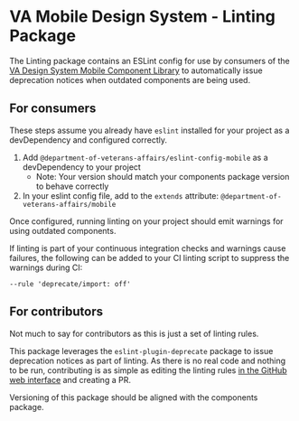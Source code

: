 # VA Mobile Design System - Linting Package

The Linting package contains an ESLint config for use by consumers of the [VA Design System Mobile Component Library](https://www.npmjs.com/package/@department-of-veterans-affairs/mobile-component-library) to automatically issue deprecation notices when outdated components are being used.

## For consumers
These steps assume you already have `eslint` installed for your project as a devDependency and configured correctly.
1. Add `@department-of-veterans-affairs/eslint-config-mobile` as a devDependency to your project
    - Note: Your version should match your components package version to behave correctly
2. In your eslint config file, add to the `extends` attribute: `@department-of-veterans-affairs/mobile`

Once configured, running linting on your project should emit warnings for using outdated components.

If linting is part of your continuous integration checks and warnings cause failures, the following can be added to your CI linting script to suppress the warnings during CI:
```
--rule 'deprecate/import: off'
```

## For contributors
Not much to say for contributors as this is just a set of linting rules.

This package leverages the `eslint-plugin-deprecate` package to issue deprecation notices as part of linting. As there is no real code and nothing to be run, contributing is as simple as editing the linting rules [in the GitHub web interface](https://github.com/department-of-veterans-affairs/va-mobile-library/blob/main/packages/linting/index.js) and creating a PR. 

Versioning of this package should be aligned with the components package.